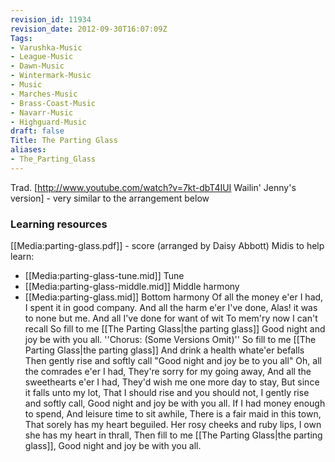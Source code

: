 ```yaml
---
revision_id: 11934
revision_date: 2012-09-30T16:07:09Z
Tags:
- Varushka-Music
- League-Music
- Dawn-Music
- Wintermark-Music
- Music
- Marches-Music
- Brass-Coast-Music
- Navarr-Music
- Highguard-Music
draft: false
Title: The Parting Glass
aliases:
- The_Parting_Glass
---
```

Trad. [http://www.youtube.com/watch?v=7kt-dbT4IUI Wailin' Jenny's version] - very similar to the arrangement below
### Learning resources
[[Media:parting-glass.pdf]] - score (arranged by Daisy Abbott)
Midis to help learn: 
* [[Media:parting-glass-tune.mid]] Tune
* [[Media:parting-glass-middle.mid]] Middle harmony
* [[Media:parting-glass.mid]] Bottom harmony
Of all the money e'er I had,
I spent it in good company.
And all the harm e'er I've done,
Alas! it was to none but me.
And all I've done for want of wit
To mem'ry now I can't recall
So fill to me [[The Parting Glass|the parting glass]]
Good night and joy be with you all.
''Chorus: (Some Versions Omit)''
So fill to me [[The Parting Glass|the parting glass]]
And drink a health whate'er befalls
Then gently rise and softly call
"Good night and joy be to you all"
Oh, all the comrades e'er I had,
They're sorry for my going away,
And all the sweethearts e'er I had,
They'd wish me one more day to stay,
But since it falls unto my lot,
That I should rise and you should not,
I gently rise and softly call,
Good night and joy be with you all.
If I had money enough to spend,
And leisure time to sit awhile,
There is a fair maid in this town,
That sorely has my heart beguiled.
Her rosy cheeks and ruby lips,
I own she has my heart in thrall,
Then fill to me [[The Parting Glass|the parting glass]],
Good night and joy be with you all.